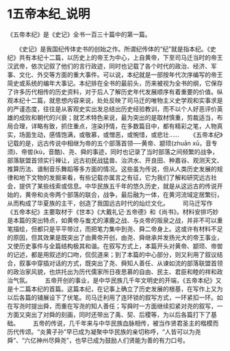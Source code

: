 ﻿# 1五帝本纪_说明
《五帝本纪》是《史记》全书一百三十篇中的第一篇。

　　《史记》是我国纪传体史书的创始之作。所谓纪传体的“纪”就是指本纪。《史纪》共有本纪十二篇，以历史上的帝王为中心，上自黄帝，下至司马迁当时的帝王汉武帝，依次记叙了他们的言行政迹，同时也记载了各个时代的政治、经济、军事、文化、外交等方面的重大事件。可以说，本纪就是一部按年代次序编写的帝王简史或系统的编年大事记。本纪排在全书的最前头，历来被视为全书的纲，它保存了许多历代相传的历史资料，对于后人了解历史年代发展顺序有着重要的价值。纵观本纪十二篇，就思想内容来说，处处反映了司马迁的唯物主义史学观和实事求是的严谨态度，往往是从客观史实出发总结出历史经验教训，而不以个人好恶评价英雄的成败和朝代的兴衰；就艺术特色来说，最为突出的是取材慎重，剪裁适当，布局合理，详略有致，抓住重点，渲染抒情，在多数篇目中，都有精彩之笔，人物真实，场面生动，感情饱满，或敬慕，或憎恶，或惋惜，或悲壮……
　　《五帝本纪》记载的是，远古传说中相继为帝的五个部落首领──黄帝、颛顼(zhuān xū，音专须)、帝喾(kù，音酷)、尧、舜的事迹，同时也记录了当时部落之间频繁的战争，部落联盟首领实行禅让，远古初民战猛兽、治洪水、开良田、种嘉谷、观测天文、推算历法、谱制音乐舞蹈等多方面的情况。这些虽为传说，但从人类历史发展的规律和地下文物的发掘来看，有些记载亦属言之有征，它为我们了解和研究远古社会，提供了某些线索或信息。中华民族五千年的悠久历史，就是从这远古的传说开始的，黄帝和炎帝两个部落的联合，战争，最后融为一体，在黄河流域定居繁衍，从而构成了华夏族的主干，创造了我国远古时代的灿烂文化。
　　司马迁写作《五帝本纪》主要取材于《世本》《大戴礼记·五帝德》和《尚书》。材料安排巧妙是本篇的突出特点，如黄帝与蚩尤的涿鹿之战、与炎帝的阪泉之战，并非不可以重笔描绘，但都只是平平带过，而把笔力集中到尧、舜二帝身上。这或许有材料不足的原因，但其效果是既突出了由黄帝开创，由尧、舜继承并发扬光大的帝王事业，又使历史事件与全篇结构极其和谐。在叙写方式上，本篇开头对黄帝、颛顼、帝喾的记述，都是用叙述的口吻，侃侃道来；到了本篇的中心部分，则又利用了叙议结合，叙事中穿插对话的方式，既突出了尧、舜知人善任、从谏如流的部落联盟首领的政治家风貌，也烘托出为历代儒家所日夜思慕的自由、民主、君臣和睦的祥和政治气氛。
　　五帝开创的事业，是中华民族几千年文明史的开端，《五帝本纪》又是十二篇本纪的首篇。这篇本纪，在记事上确立了历史发展的根基，在写作上又为以后各篇的铺展设下了伏笔。司马迁利用了连环锁的叙写方式，一环紧扣一环。如在写尧时提出舜，而重在写尧的知人善任；写舜时一方面继续扣紧对尧的叙写，一方面又突出了对舜的刻画，同时还带出了禹、契、后稷等，为以后各篇打下了基础。
　　五帝的传说，几千年来与中华民族血脉相传，被当作贤君圣主的楷模而历代传颂。“炎黄子孙”早已成为凝聚中华民族的亲切称呼，“人皆可以为尧舜”、“六亿神州尽舜尧”，也早已成为鼓励人们贤能为善的有力口号。

